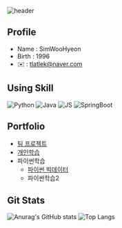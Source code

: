![header](https://capsule-render.vercel.app/api?type=rounded&height=150&color=gradient&text=%20welcome%20to%20visit)
## Profile                 
- Name : SimWooHyeon
- Birth : 1996
- ✉️ : tlatlek@naver.com

## Using Skill

![Python](https://github.com/simwh123/simwh123/assets/160683556/f8b4c07d-58b8-4db3-b04d-4b658f1ab264)
![Java](https://github.com/simwh123/simwh123/assets/160683556/642be9d2-49a8-49a7-aa6a-93210441570f)
![JS](https://github.com/simwh123/simwh123/assets/160683556/0c9704e2-42f5-4c72-9079-f6c408d8c95d)
![SpringBoot](https://github.com/simwh123/simwh123/assets/160683556/58cc3cce-f3ea-464a-9142-c939a7e9ab18)


## Portfolio
- [팀 프로젝트](https://github.com/PUK-Java/PUK-Groupware)
- [개인학습]()
- 파이썬학습
  - [파이썬 빅데이터](https://github.com/simwh123/java-bigdata-2024)
  - 파이썬학습2

  

## Git Stats
![Anurag's GitHub stats](https://github-readme-stats.vercel.app/api?username=simwh123&show_icons=true&theme=radical)
![Top Langs](https://github-readme-stats.vercel.app/api/top-langs/?username=simwh123&layout=compact)

